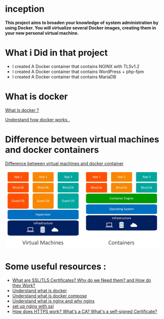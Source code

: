 # inception
**This project aims to broaden your knowledge of system administration by using Docker. You will virtualize several Docker images, creating them in your new personal virtual machine.**

# What i Did in that project 

+ I created A Docker container that contains NGINX with TLSv1.2
+ I created A Docker container that contains WordPress + php-fpm 
+ I created A Docker container that contains MariaDB 

# What is docker 

[What Is docker ? ](https://docs.docker.com/get-started/overview/)

[Understand how docker works .](https://youtu.be/Tyy1BUEmhwg)

# Difference between virtual machines and docker containers 

[Difference between virtual machines and docker container](https://cloudacademy.com/blog/docker-vs-virtual-machines-differences-you-should-know/)

![Difference between virtual machines and docker container](./containers-vs-virtual-machines.jpg)


# Some useful resources :

+ [What are SSL/TLS Certificates? Why do we Need them? and How do they Work?](https://youtu.be/r1nJT63BFQ0)
+ [Understand what is docker ](https://youtu.be/pTFZFxd4hOI)
+ [Understand what is docker compose](https://youtu.be/HG6yIjZapSA)
+ [Understand what is nginx and why nginx](https://youtu.be/7VAI73roXaY)
+ [set up nginx with ssl](https://youtu.be/X3Pr5VATOyA)
+ [How does HTTPS work? What's a CA? What's a self-signed Certificate?](https://youtu.be/T4Df5_cojAs)
